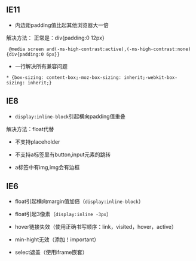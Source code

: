 ## IE11

* 内边距padding值比起其他浏览器大一倍

解决方法：   正常是：div{padding:0 12px}

` @media screen and(-ms-high-contrast:active),(-ms-high-contrast:none){div{padding:0 6px}}`

* 一行解决所有兼容问题

`* {box-sizing: content-box;-moz-box-sizing: inherit;-webkit-box-sizing: inherit;}`

## IE8

* `display:inline-block`引起横向padding值重叠

解决方法：float代替

* 不支持placeholder

* 不支持a标签里有button,input元素的跳转

* a标签中有img,img会有边框

## IE6

* float引起横向margin值加倍（`display:inline-block`）

* float引起3像素（`display:inline -3px`）

* hover链接失效（使用正确书写顺序：link，visited，hover，active）

* min-hight无效（添加！important）

* select遮盖（使用iframe嵌套）
